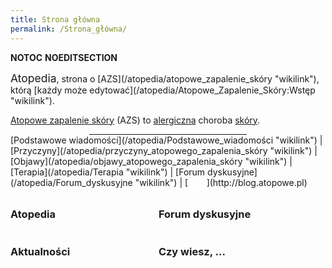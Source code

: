 ```yaml
---
title: Strona główna
permalink: /Strona_główna/
---
```


__NOTOC__ __NOEDITSECTION__

<div class="header1" style="margin-bottom:10px;">
<span style="font-size: 1.25em;"> Atopedia</span>, strona o [AZS](/atopedia/atopowe_zapalenie_skóry "wikilink"), którą [każdy może edytować](/atopedia/Atopowe_Zapalenie_Skóry:Wstęp "wikilink").

[Atopowe zapalenie skóry](/atopedia/Atopowe_zapalenie_skóry "wikilink") (AZS) to [alergiczna](/atopedia/alergia "wikilink") choroba [skóry](/atopedia/skóra "wikilink").

<hr style="width:50%; color:#70a0f5; margin:auto;" />
[Podstawowe wiadomości](/atopedia/Podstawowe_wiadomości "wikilink") | [Przyczyny](/atopedia/przyczyny_atopowego_zapalenia_skóry "wikilink") | [Objawy](/atopedia/objawy_atopowego_zapalenia_skóry "wikilink") | [Terapia](/atopedia/Terapia "wikilink") | [Forum dyskusyjne](/atopedia/Forum_dyskusyjne "wikilink") | [<span style="color:white; text-decoration: underline; ">Blog</span>](http://blog.atopowe.pl)

</div>
<div class="header2" style="float:left; width:47%;">
<div>
</div>
<h3>
Atopedia

</h3>
<div style="margin: 3px;">

</div>
</div>
<div class="header2" style="float:left; width:47%;">
<div>
</div>
<h3>
Forum dyskusyjne

</h3>
<div style="margin: 3px;">
</div>
</div>
<div style="clear:both">
</div>
<div class="header2" style="float:left; width: 47%;">
<div>
</div>
<h3>
Aktualności

</h3>
<div style="margin: 3px;">
</div>
</div>
<div class="header2" style="float:left; width: 47%;">
<div>
</div>
<h3>
Czy wiesz, ...

</h3>
<div style="margin: 3px;">
</div>
</div>
